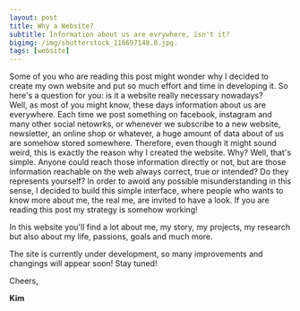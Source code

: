 ```yaml
---
layout: post
title: Why a Website?
subtitle: Information about us are evrywhere, isn't it?
bigimg: /img/shutterstock_116697148.0.jpg.
tags: [website]
---
```

Some of you who are reading this post might wonder why I decided to create my own website and put so much effort and time in developing it. So here's a question for you: is it a website really necessary nowadays?  
Well, as most of you might know, these days information about us are everywhere. Each time we post something on facebook, instagram and many other social netowrks, or whenever we subscribe to a new website, newsletter, an online shop or whatever, a huge amount of  data about of us are somehow stored somewhere. Therefore, even though it might sound weird, this is exactly the reason why I created the website. Why? Well, that's simple. Anyone could reach those information directly or not, but are those information reachable on the web always correct, true or intended? Do they represents yourself?
In order to awoid any possible misunderstanding in this sense, I decided to build this simple interface, where people who wants to know more about me, the real me, are invited to have a look. If you are reading this post my strategy is somehow working!  

In this website you'll find a lot about me, my story, my projects, my research but also about my life, passions, goals and much more.

The site is currently under development, so many improvements and changings will appear soon! Stay tuned!

Cheers, 

**Kim**
